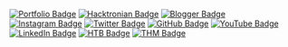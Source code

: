 [![Portfolio Badge](https://img.shields.io/badge/-Portfolio-green?style=plastic&logo=postwoman&logoColor=white&link=https://thehackingsage.github.io)](https://thehackingsage.github.io)
[![Hacktronian Badge](https://img.shields.io/badge/-Hacktronian-darkgreen?style=plastic&logo=ubuntu&logoColor=white&link=https://hacktronian.github.io)](https://hacktronian.github.io)
[![Blogger Badge](https://img.shields.io/badge/-Blogger-orange?style=plastic&logo=blogger&logoColor=white&link=https://hacktronian.blogspot.com)](https://thehacktronian.blogspot.com)
[![Instagram Badge](https://img.shields.io/badge/-Instagram-purple?style=plastic&logo=instagram&logoColor=white&link=https://instagram.com/thehackingsage)](https://instagram.com/thehackingsage)
[![Twitter Badge](https://img.shields.io/badge/-Twitter-blue?style=plastic&logo=twitter&logoColor=white&link=https://twitter.com/thehackingsage)](https://twitter.com/thehackingsage)
[![GitHub Badge](https://img.shields.io/badge/-GitHub-black?style=plastic&logo=github&logoColor=white&link=https://github.com/thehackingsage)](https://github.com/thehackingsage)
[![YouTube Badge](https://img.shields.io/badge/-YouTube-red?style=plastic&logo=youtube&logoColor=white&link=https://youtube.com/hacktronian)](https://youtube.com/hacktronian)
[![LinkedIn Badge](https://img.shields.io/badge/-LinkedIn-blue?style=plastic&logo=Linkedin&logoColor=white&link=https://linkedin.com/in/thehackingsage/)](https://linkedin.com/in/thehackingsage/)
[![HTB Badge](https://img.shields.io/badge/-HackTheBox-black?style=plastic&logo=codesandbox&logoColor=lightgreen&link=https://hackthebox.eu/profile/38608)](https://hackthebox.eu/profile/38608)
[![THM Badge](https://img.shields.io/badge/-TryHackMe-gray?style=plastic&logo=icloud&logoColor=white&link=https://tryhackme.com/p/mr.sage)](https://tryhackme.com/p/mr.sage)
